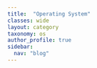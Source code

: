 ```yaml
---
title:  "Operating System"
classes: wide
layout: category
taxonomy: os
author_profile: true
sidebar:
  nav: "blog"
---
```


